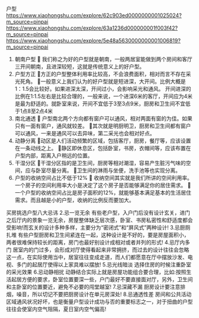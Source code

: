 
户型
https://www.xiaohongshu.com/explore/62c903ed0000000001025024?m_source=pinpai
https://www.xiaohongshu.com/explore/63a1236d000000001f003f42?m_source=pinpai
https://www.xiaohongshu.com/explore/5e48a5630000000001006819?m_source=pinpai


1. 朝南户型
🌟 我们称之为好的户型就是朝南，一般两居室能做到两个房间和客厅三开间朝南，且进深较短，这就是传统意义上的好户型。
2. 户型方正
🌟方正的户型整体利用率比较高，不会浪费面积，相对而言不存在采光死角。
🌟一般意义上我们认为的好户型就是短进深，大开间。比例大概是1：1.5会比较好。如果进深太深，开间过小，会影响采光和通风。
开间进深的比例在1:1.5左右是比较合理的，一般来说，一个进深6米的客厅，开间应为4米是最为舒适的。就卧室来说，开间不宜低于3至3点9米，厨房和卫生间不宜低于1点8至2点4米
3. 南北通透
🌟 户型南北两个方向都有窗户可以通风，相对两面有窗的为佳。如果只有一面有窗户，通风就较差。
🌟其次就是明厨明卫，厨房和卫生间都有窗户可以通风，一来是通风可以去异味，第二采光也会相对好点。
4. 动静分离
🌟动区是人们活动频繁的区域，包括客厅，厨房，餐厅等，应该设置在一条动线之上。
🌟静区即休息区，包括卧室，书房，衣帽间等，应该布置在户型内部，距离入户稍远的位置。
5. 干湿分区
🌟干湿分区指的是卫生间，厨房等相对潮湿，容易产生脏污气味的空间，应与卧室尽量分离。
🌟卫生间的淋雨与坐便，洗手池等也实现分离。
6. 户型的收纳空间占比不低于12%
🌟 收纳空间其实就是我们所讲的空间利用率。一个房子的空间利用率大小是决定了这个房子是否能够满足你的居住需求。
🌟 一个户型的收纳空间占比是房子面积的12%，就能够基本满足基本的生活居住需求。而且越是小的户型，收纳的比例反而要加大。



买房挑选户型八大忌讳
2.忌一览无余
有些老户型，入户门后没有设计玄关，进门之后厅内的景象一览无余，房屋整体缺乏层次感，卧室、书房私密性和舒适度都会受影响!而玄关的设计多种多样，主要分为“密闭式”和“屏风式”两种设计!
3.忌厨厕扎堆
有些户型厨房和卫生间紧连在一起，这种设计是不好的，要是房屋面积小，两者很难保持较长的距离，房门也最好别设计成相对或者并列的形式!
4.忌厅内多门
居室内的门过多，会形成对厅使得看起来非常拥挤，而过去的设计往往会忽略这一点，在实际使用当中，居室往往变成走道，而人们都愿意在厅中摆放沙发、电视、多门的起居厅使得以上家具难以摆放!
5.忌光线暗淡
选择住房的时候注重卧室的采光效果
6.忌动静相扰
动静结合实际上就是房屋功能组合要合理，比如:按照生活起居方便的要求，卧室位置要深一些，户门最好不要直接面对厅，另外，卫生间和主卧室的位置要近，避免不必要的闯堂越室!
7.忌深藏不漏
厨房设计要注意排烟，噪音，所以切记不要把厨房设计在单元房深处!
8.忌通透性差
房间和公共活动区域通风状况好坏，也是衡量户型设计成功与否的重要标志之一，对于扭曲的户型往往会使室内空气阻隔，夏日室内空气偏高!        